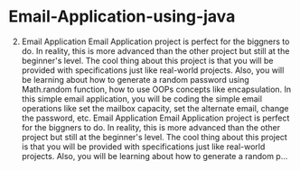 # Email-Application-using-java
2. Email Application  Email Application project is perfect for the biggners to do.  In reality, this is more advanced than the other project but still at the beginner's level. The cool thing about this project is that you will be provided with specifications just like real-world projects. Also, you will be learning about how to generate a random password using Math.random function, how to use OOPs concepts like encapsulation. In this simple email application, you will be coding the simple email operations like set the mailbox capacity, set the alternate email, change the password, etc. 
Email Application Email Application project is perfect for the biggners to do. In reality, this is more advanced than the other project but still at the beginner's level. The cool thing about this project is that you will be provided with specifications just like real-world projects. Also, you will be learning about how to generate a random p…

